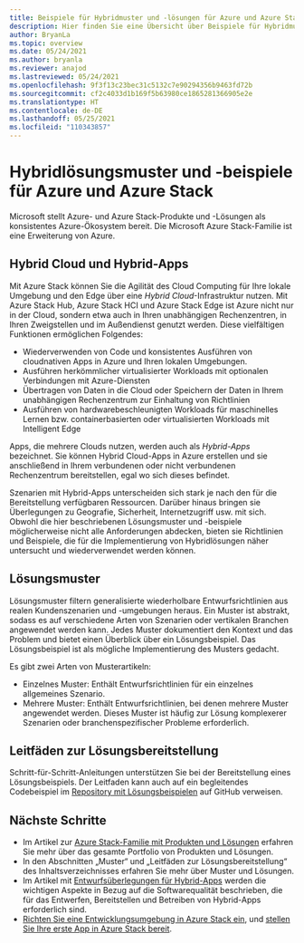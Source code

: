 ```yaml
---
title: Beispiele für Hybridmuster und -lösungen für Azure und Azure Stack Hub
description: Hier finden Sie eine Übersicht über Beispiele für Hybridmuster und -lösungen, mit denen Sie sich mit Hybridlösungen in Azure und Azure Stack Hub vertraut machen und solche Art von Lösungen erstellen können.
author: BryanLa
ms.topic: overview
ms.date: 05/24/2021
ms.author: bryanla
ms.reviewer: anajod
ms.lastreviewed: 05/24/2021
ms.openlocfilehash: 9f3f13c23bec31c5132c7e90294356b9463fd72b
ms.sourcegitcommit: cf2c4033d1b169f5b63980ce1865281366905e2e
ms.translationtype: HT
ms.contentlocale: de-DE
ms.lasthandoff: 05/25/2021
ms.locfileid: "110343857"
---
```

# <a name="hybrid-solution-patterns-and-examples-for-azure-and-azure-stack"></a>Hybridlösungsmuster und -beispiele für Azure und Azure Stack

Microsoft stellt Azure- und Azure Stack-Produkte und -Lösungen als konsistentes Azure-Ökosystem bereit. Die Microsoft Azure Stack-Familie ist eine Erweiterung von Azure.

## <a name="the-hybrid-cloud-and-hybrid-apps"></a>Hybrid Cloud und Hybrid-Apps

Mit Azure Stack können Sie die Agilität des Cloud Computing für Ihre lokale Umgebung und den Edge über eine *Hybrid Cloud*-Infrastruktur nutzen. Mit Azure Stack Hub, Azure Stack HCI und Azure Stack Edge ist Azure nicht nur in der Cloud, sondern etwa auch in Ihren unabhängigen Rechenzentren, in Ihren Zweigstellen und im Außendienst genutzt werden. Diese vielfältigen Funktionen ermöglichen Folgendes:

- Wiederverwenden von Code und konsistentes Ausführen von cloudnativen Apps in Azure und Ihren lokalen Umgebungen.
- Ausführen herkömmlicher virtualisierter Workloads mit optionalen Verbindungen mit Azure-Diensten
- Übertragen von Daten in die Cloud oder Speichern der Daten in Ihrem unabhängigen Rechenzentrum zur Einhaltung von Richtlinien
- Ausführen von hardwarebeschleunigten Workloads für maschinelles Lernen bzw. containerbasierten oder virtualisierten Workloads mit Intelligent Edge

Apps, die mehrere Clouds nutzen, werden auch als *Hybrid-Apps* bezeichnet. Sie können Hybrid Cloud-Apps in Azure erstellen und sie anschließend in Ihrem verbundenen oder nicht verbundenen Rechenzentrum bereitstellen, egal wo sich dieses befindet.

Szenarien mit Hybrid-Apps unterscheiden sich stark je nach den für die Bereitstellung verfügbaren Ressourcen. Darüber hinaus bringen sie Überlegungen zu Geografie, Sicherheit, Internetzugriff usw. mit sich. Obwohl die hier beschriebenen Lösungsmuster und -beispiele möglicherweise nicht alle Anforderungen abdecken, bieten sie Richtlinien und Beispiele, die für die Implementierung von Hybridlösungen näher untersucht und wiederverwendet werden können.

## <a name="solution-patterns"></a>Lösungsmuster

Lösungsmuster filtern generalisierte wiederholbare Entwurfsrichtlinien aus realen Kundenszenarien und -umgebungen heraus. Ein Muster ist abstrakt, sodass es auf verschiedene Arten von Szenarien oder vertikalen Branchen angewendet werden kann. Jedes Muster dokumentiert den Kontext und das Problem und bietet einen Überblick über ein Lösungsbeispiel. Das Lösungsbeispiel ist als mögliche Implementierung des Musters gedacht.

Es gibt zwei Arten von Musterartikeln:

- Einzelnes Muster: Enthält Entwurfsrichtlinien für ein einzelnes allgemeines Szenario.
- Mehrere Muster: Enthält Entwurfsrichtlinien, bei denen mehrere Muster angewendet werden. Dieses Muster ist häufig zur Lösung komplexerer Szenarien oder branchenspezifischer Probleme erforderlich.

## <a name="solution-deployment-guides"></a>Leitfäden zur Lösungsbereitstellung

Schritt-für-Schritt-Anleitungen unterstützen Sie bei der Bereitstellung eines Lösungsbeispiels. Der Leitfaden kann auch auf ein begleitendes Codebeispiel im [Repository mit Lösungsbeispielen](https://github.com/Azure-Samples/azure-intelligent-edge-patterns) auf GitHub verweisen.

## <a name="next-steps"></a>Nächste Schritte

- Im Artikel zur [Azure Stack-Familie mit Produkten und Lösungen](/azure-stack) erfahren Sie mehr über das gesamte Portfolio von Produkten und Lösungen.
- In den Abschnitten „Muster“ und „Leitfäden zur Lösungsbereitstellung“ des Inhaltsverzeichnisses erfahren Sie mehr über Muster und Lösungen.
- Im Artikel mit [Entwurfsüberlegungen für Hybrid-Apps](overview-app-design-considerations.md) werden die wichtigen Aspekte in Bezug auf die Softwarequalität beschrieben, die für das Entwerfen, Bereitstellen und Betreiben von Hybrid-Apps erforderlich sind.
- [Richten Sie eine Entwicklungsumgebung in Azure Stack ein](/azure-stack/user/azure-stack-dev-start), und [stellen Sie Ihre erste App in Azure Stack bereit](/azure-stack/user/azure-stack-dev-start-deploy-app).
